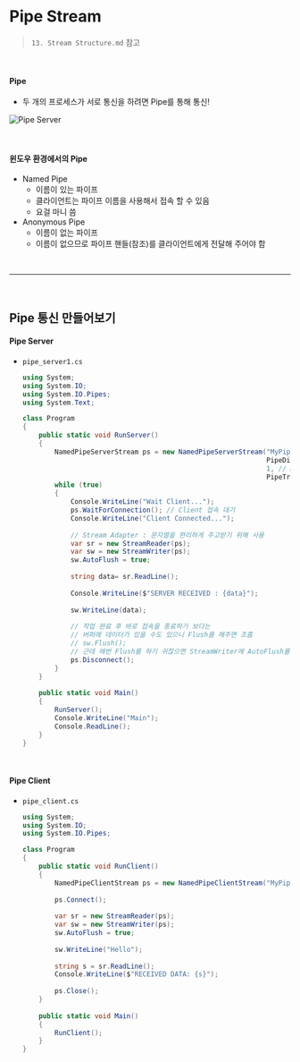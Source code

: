 # Pipe Stream

>  `13. Stream Structure.md` 참고

<br>

#### Pipe

* 두 개의 프로세스가 서로 통신을 하려면 Pipe를 통해 통신!

![Pipe Server](https://user-images.githubusercontent.com/71495290/148709018-f4c6dcbf-2d60-4e6c-946f-70e168904481.PNG)

<br>

#### 윈도우 환경에서의 Pipe

* Named Pipe
  * 이름이 있는 파이프
  * 클라이언트는 파이프 이름을 사용해서 접속 할 수 있음
  * 요걸 마니 씀
* Anonymous Pipe
  * 이름이 없는 파이프
  * 이름이 없으므로 파이프 핸들(참조)를 클라이언트에게 전달해 주어야 함

<br>

---

<br>

## Pipe 통신 만들어보기

#### Pipe Server

* `pipe_server1.cs`

  ```C#
  using System;
  using System.IO;
  using System.IO.Pipes;
  using System.Text;
  
  class Program
  {
      public static void RunServer()
      {
          NamedPipeServerStream ps = new NamedPipeServerStream("MyPipe", // 파이프 이름
                                                               PipeDirection.InOut, // 양방향
                                                               1, // MyPipe 이름을 사용해서 만들 수 있는 파이프의 갯수. 멀티 스레드 기반의 서버를 만들 때 중요
                                                               PipeTransmissionMode.Message); // 메시지를 주고 받을 때 방식. Stream 방식 (TCP) / Message 방식 (UDP)
          while (true)
          {
              Console.WriteLine("Wait Client...");
              ps.WaitForConnection(); // Client 접속 대기
              Console.WriteLine("Client Connected...");
              
              // Stream Adapter : 문자열을 편리하게 주고받기 위해 사용
              var sr = new StreamReader(ps);
              var sw = new StreamWriter(ps);
              sw.AutoFlush = true;
              
              string data= sr.ReadLine();
              
              Console.WriteLine($"SERVER RECEIVED : {data}");
              
              sw.WriteLine(data);
              
              // 작업 완료 후 바로 접속을 종료하기 보다는
              // 버퍼에 데이터가 있을 수도 있으니 Flush를 해주면 조흠
              // sw.Flush();
              // 근데 매번 Flush를 하기 귀찮으면 StreamWriter에 AutoFlush를 true로 두면 됨.
              ps.Disconnect();
          }
      }
      
      public static void Main()
      {
          RunServer();
          Console.WriteLine("Main");
          Console.ReadLine();
      }
  }
  ```

<br>

#### Pipe Client

* `pipe_client.cs`

  ```C#
  using System;
  using System.IO;
  using System.IO.Pipes;
  
  class Program
  {
      public static void RunClient()
      {
          NamedPipeClientStream ps = new NamedPipeClientStream("MyPipe");
          
          ps.Connect();
          
          var sr = new StreamReader(ps);
          var sw = new StreamWriter(ps);
          sw.AutoFlush = true;
          
          sw.WriteLine("Hello");
          
          string s = sr.ReadLine();
          Console.WriteLine($"RECEIVED DATA: {s}");
          
          ps.Close();
      }
      
      public static void Main()
      {
          RunClient();
      }
  }
  ```

  